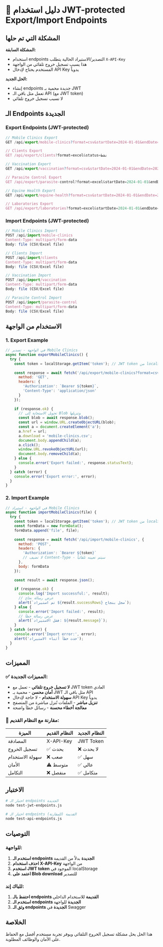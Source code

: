 # 🔐 دليل استخدام JWT-protected Export/Import Endpoints

## المشكلة التي تم حلها

**المشكلة السابقة:**
- استخدام endpoints التصدير/الاستيراد الحالية يتطلب `X-API-Key`
- هذا يسبب تسجيل خروج تلقائي من الواجهة
- المستخدم يحتاج لإدخال API Key يدوياً

**الحل الجديد:**
- إنشاء endpoints جديدة محمية بـ JWT
- تعمل مثل باقي الـ API (مع JWT token)
- لا تسبب تسجيل خروج تلقائي

## الـ Endpoints الجديدة

### Export Endpoints (JWT-protected)

```javascript
// Mobile Clinics Export
GET /api/export/mobile-clinics?format=csv&startDate=2024-01-01&endDate=2024-12-31

// Clients Export  
GET /api/export/clients?format=excel&status=نشط

// Vaccination Export
GET /api/export/vaccination?format=csv&startDate=2024-01-01&endDate=2024-12-31

// Parasite Control Export
GET /api/export/parasite-control?format=excel&startDate=2024-01-01&endDate=2024-12-31

// Equine Health Export
GET /api/export/equine-health?format=csv&startDate=2024-01-01&endDate=2024-12-31

// Laboratories Export
GET /api/export/laboratories?format=excel&startDate=2024-01-01&endDate=2024-12-31
```

### Import Endpoints (JWT-protected)

```javascript
// Mobile Clinics Import
POST /api/import/mobile-clinics
Content-Type: multipart/form-data
Body: file (CSV/Excel file)

// Clients Import
POST /api/import/clients  
Content-Type: multipart/form-data
Body: file (CSV/Excel file)

// Vaccination Import
POST /api/import/vaccination
Content-Type: multipart/form-data
Body: file (CSV/Excel file)

// Parasite Control Import
POST /api/import/parasite-control
Content-Type: multipart/form-data
Body: file (CSV/Excel file)
```

## الاستخدام من الواجهة

### 1. Export Example

```javascript
// في الواجهة - تصدير Mobile Clinics
async function exportMobileClinics() {
  try {
    const token = localStorage.getItem('token'); // JWT token من localStorage
    
    const response = await fetch('/api/export/mobile-clinics?format=csv', {
      method: 'GET',
      headers: {
        'Authorization': `Bearer ${token}`,
        'Content-Type': 'application/json'
      }
    });
    
    if (response.ok) {
      // تحويل الاستجابة إلى Blob وتنزيلها
      const blob = await response.blob();
      const url = window.URL.createObjectURL(blob);
      const a = document.createElement('a');
      a.href = url;
      a.download = 'mobile-clinics.csv';
      document.body.appendChild(a);
      a.click();
      window.URL.revokeObjectURL(url);
      document.body.removeChild(a);
    } else {
      console.error('Export failed:', response.statusText);
    }
  } catch (error) {
    console.error('Export error:', error);
  }
}
```

### 2. Import Example

```javascript
// في الواجهة - استيراد Mobile Clinics
async function importMobileClinics(file) {
  try {
    const token = localStorage.getItem('token'); // JWT token من localStorage
    const formData = new FormData();
    formData.append('file', file);
    
    const response = await fetch('/api/import/mobile-clinics', {
      method: 'POST',
      headers: {
        'Authorization': `Bearer ${token}`
        // لا تضيف Content-Type - سيتم تعيينه تلقائياً
      },
      body: formData
    });
    
    const result = await response.json();
    
    if (response.ok) {
      console.log('Import successful:', result);
      // عرض رسالة نجاح
      alert(`تم استيراد ${result.successRows} سجل بنجاح`);
    } else {
      console.error('Import failed:', result);
      // عرض رسالة خطأ
      alert(`فشل الاستيراد: ${result.message}`);
    }
  } catch (error) {
    console.error('Import error:', error);
    alert('حدث خطأ أثناء الاستيراد');
  }
}
```

## المميزات

### ✅ المميزات الجديدة:
- **لا تسجيل خروج تلقائي** - تعمل مع JWT token العادي
- **أمان محسن** - محمية بـ JWT مثل باقي الـ API
- **سهولة الاستخدام** - لا حاجة لإدخال API Key يدوياً
- **تنزيل مباشر** - الملفات تُنزل مباشرة من المتصفح
- **معالجة أخطاء محسنة** - رسائل خطأ واضحة

### 🔄 مقارنة مع النظام القديم:

| الميزة | النظام القديم | النظام الجديد |
|--------|---------------|----------------|
| المصادقة | X-API-Key | JWT Token |
| تسجيل الخروج | ✅ يحدث | ❌ لا يحدث |
| سهولة الاستخدام | ❌ صعب | ✅ سهل |
| الأمان | ⚠️ متوسط | ✅ عالي |
| التكامل | ❌ منفصل | ✅ متكامل |

## الاختبار

```bash
# اختبار الـ endpoints الجديدة
node test-jwt-endpoints.js

# اختبار الـ endpoints القديمة (للمقارنة)
node test-api-endpoints.js
```

## التوصيات

### للواجهة:
1. **استخدم الـ endpoints الجديدة** بدلاً من القديمة
2. **احذف استخدام X-API-Key** من الواجهة
3. **استخدم JWT token** الموجود في localStorage
4. **اعتمد على Blob download** للتصدير

### للباك إند:
1. **احتفظ بالـ endpoints القديمة** للاستخدام الداخلي
2. **استخدم الـ endpoints الجديدة** للواجهة
3. **وثق الـ endpoints الجديدة** في Swagger

## الخلاصة

هذا الحل يحل مشكلة تسجيل الخروج التلقائي ويوفر تجربة مستخدم أفضل مع الحفاظ على الأمان والوظائف المطلوبة.
